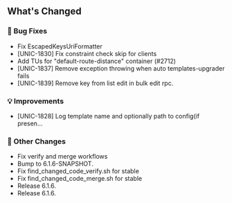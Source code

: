 <!-- Release notes generated using configuration in .github/release.yml at 6.1.6 -->

## What's Changed
### 🐞 Bug Fixes
* Fix EscapedKeysUriFormatter
* [UNIC-1830] Fix constraint check skip for clients
* Add TUs for "default-route-distance" container  (#2712)
* [UNIC-1837] Remove exception throwing when auto templates-upgrader fails
* [UNIC-1839] Remove key from list edit in bulk edit rpc.
### 💡 Improvements
* [UNIC-1828] Log template name and optionally path to config(if presen…
### 🔧 Other Changes
* Fix verify and merge workflows
* Bump to 6.1.6-SNAPSHOT.
* Fix find_changed_code_verify.sh for stable
* Fix find_changed_code_merge.sh for stable
* Release 6.1.6.
* Release 6.1.6.
